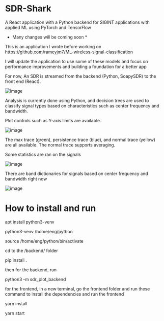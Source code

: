# SDR-Shark
A React application with a Python backend for SIGINT applications with applied ML using PyTorch and TensorFlow

* Many changes will be coming soon *

This is an application I wrote before working on https://github.com/rameyjm7/ML-wireless-signal-classification

I will update the application to use some of these models and focus on performance improvements and building a foundation for a better app

For now,  An SDR is streamed from the backend (Python, SoapySDR) to the front end (React). 

![image](https://github.com/user-attachments/assets/b45a225d-c29a-41cd-ac24-9e92aef3b219)

Analysis is currently done using Python, and decision trees are used to classify signal types based on characteristics such as center frequency and bandwidth.

Plot controls such as Y-axis limits are available.

![image](https://github.com/user-attachments/assets/c4b52962-d1dd-48a3-9db2-ea66483c3e88)

The max trace (green), persistence trace (blue), and normal trace (yellow) are all available. The normal trace supports averaging.

Some statistics are ran on the signals

![image](https://github.com/user-attachments/assets/73b9d68d-9c32-48ad-99ab-bc1bd3c8c219)

There are band dictionaries for signals based on center frequency and bandwidth right now 

![image](https://github.com/user-attachments/assets/350209c7-25d9-4213-ab2a-a45eece924e4)

# How to install and run

apt install python3-venv

python3-venv /home/eng/python

source /home/eng/python/bin/activate


cd to the <repository root>/backend/ folder

pip install .

then for the backend, run

python3 -m sdr_plot_backend


for the frontend, in a new terminal, go the frontend folder and run these command to install the dependencies and run the frontend

yarn install

yarn start


